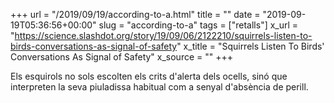 +++
url = "/2019/09/19/according-to-a.html"
title = ""
date = "2019-09-19T05:36:56+00:00"
slug = "according-to-a"
tags = ["retalls"]
x_url = "https://science.slashdot.org/story/19/09/06/2122210/squirrels-listen-to-birds-conversations-as-signal-of-safety"
x_title = "Squirrels Listen To Birds' Conversations As Signal of Safety"
x_source = ""
+++

Els esquirols no sols escolten els crits d'alerta dels ocells, sinó que interpreten la seva piuladissa habitual com a senyal d'absència de perill.
